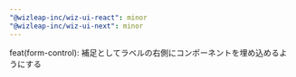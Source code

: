 ```yaml
---
"@wizleap-inc/wiz-ui-react": minor
"@wizleap-inc/wiz-ui-next": minor
---
```


feat(form-control): 補足としてラベルの右側にコンポーネントを埋め込めるようにする
